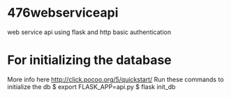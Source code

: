# 476webserviceapi
web service api using flask and http basic authentication

# For initializing the database
More info here http://click.pocoo.org/5/quickstart/
Run these commands to initialize the db
  $ export FLASK_APP=api.py
  $ flask init_db
